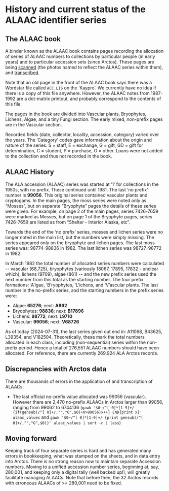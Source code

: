 # History and current status of the ALAAC identifier series

## The ALAAC book

A binder known as the ALAAC book contains pages recording the
allocation of series of ALAAC numbers to collections by particular
people (in early years) and to particular accession sets (since
Arctos).  These pages are being [scanned][1] (the photos named to
reflect the ALAAC series within them), and [transcribed][2].

Note that an old page in the front of the ALAAC book says there was a
Wordstar file called `ACC.LIS` on the ‘Kaypro’. We currently have no
idea if there is a copy of this file anywhere.  However, the ALAAC
notes from 1987-1992 are a dot-matrix printout, and probably
correspond to the contents of this file.

The pages in the book are divided into Vascular plants, Bryophytes,
Lichens, Algae, and a tiny Fungi section.  The early mixed,
non-prefix pages are in the Vascular section.

Recorded fields (date, collector, locality, accession, category)
varied over the years. The ‘Category’ codes gave information about the
origin and nature of the series: S = staff, E = exchange, G = gift, GD
= gift for determination, C = student, P = purchase, O = other.  Loans
were not added to the collection and thus not recorded in the book.

## ALAAC History

The ALA accession (ALAAC) series was started at ‘1’ for collections in
the 1950s, with no prefix. These continued until 1981. The last ‘no
prefix’ number is **99056**. This original series contained vascular
plants and cryptogams. In the main pages, the moss series were noted
only as “Mosses”, but on separate “Bryophyte” pages the details of
these series were given. For example, on page 2 of the main pages,
series 7426-7659 were marked as Mosses, but on page 1 of the Bryophyte
pages, series 7426-7659 are listed as from “Shelter - Interior Alaska,
etc”.

Towards the end of the ‘no prefix’ series, mosses and lichen series
were no longer noted in the main list, but the numbers were simply
missing. The series appeared only on the bryophyte and lichen
pages.  The last moss series was: 98774-98836 in 1982.  The last
lichen series was 98727-98772 in 1982.

In March 1982 the total number of allocated series numbers were
calculated -- vascular (68,725), bryophytes (variously 18067, 17895,
17832 - unclear which), lichens (9709), algae (861) -- and the new
prefix series used the next number from this total as the starting
number. The four prefix formations: ‘A’lgae, ‘B’ryophytes, ‘L’ichens,
and ‘V’ascular plants.  The last number in the no-prefix series, and
the starting numbers in the prefix series were:

 * Algae: **65276**; next: **A862**
 * Bryophytes: **98836**; next: **B17896**
 * Lichens: **98772**; next: **L9710**   
 * Vascular: **99056**; next: **V68726**
 
As of today (2024-07-31), the last series given out end in: A11068,
B43625, L39354, and V182504. Theoretically, these mark the total
numbers allocated in each class, including (non-sequential) series
within the non-prefix period. Hence a total of 276,551 ALAAC numbers
should have been allocated. For reference, there are currently 269,924
ALA Arctos records.

## Discrepancies with Arctos data
 
There are thousands of errors in the application of and transcription
of ALAACs:

 * The last official no-prefix value allocated was 99056
   (vascular). However there are 2,470 no-prefix ALAACs in Arctos
   larger than 99056, ranging from 99062 to 6744136 (`gawk
   '$0~/^[ 0]*[1-9]+/ {if(gensub(/^[ 0]+/,"","G",$0)+0>99056)x++}
   END{print x}' alaac_values` and `gawk '$0~/^[ 0]*[1-9]+/ {print
   gensub(/^[ 0]+/,"","G",$0)}' alaac_values | sort -n | less`)
 
## Moving forward

Keeping track of four separate series is hard and has generated many
errors in bookkeeping, what was stamped on the sheets, and in data
entry into Arctos. There is no strong reason now to maintain separate
Accession numbers. Moving to a unified accession number series,
beginning at, say, 280,001, and keeping only a digital tally (well
backed up!), will greatly facilitate managing ALAACs.  Note that
before then, the 32 Arctos records with erroneous ALAACs of >= 280,001
need to be fixed.
   
[1]: https://drive.google.com/drive/u/0/folders/18aIDJoriQS0e5jXET8qsaONnsi1P_kup
[2]: https://docs.google.com/spreadsheets/d/1S9LbdYfRegjyaFLVTWbc-Mk2qiBk-X__Mb6NYavRxaM
